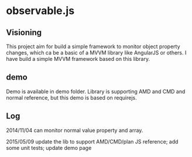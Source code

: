 # observable.js
## Visioning
This project aim for build a simple framework to monitor object property changes, which ca be a basic of a MVVM library like AngularJS or others.
I have build a simple MVVM framework based on this library.

## demo
Demo is available in demo folder. Library is supporting AMD and CMD and normal reference, but this demo is based on requirejs.

## Log
2014/11/04 can monitor normal value property and array.

2015/05/09 update the lib to support AMD/CMD/plan JS reference; add some unit tests; update demo page

